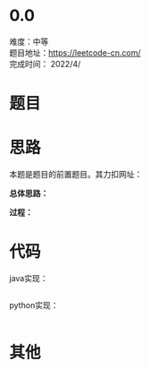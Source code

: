 # 0.0
难度：中等   
题目地址：https://leetcode-cn.com/   
完成时间：  2022/4/   
# 题目


# 思路
本题是题目[]()的前置题目。其力扣网址：

**总体思路：**

**过程：**    

# 代码  
java实现：   
```

```
python实现：   
```

```
# 其他



